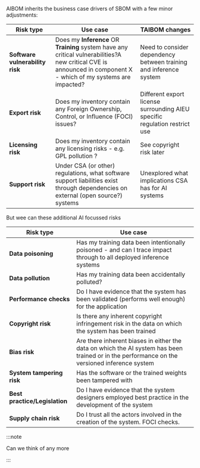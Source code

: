 

AIBOM inherits the business case drivers of SBOM with a few minor adjustments:



| **Risk type**                   | **Use case**                                                 | **TAIBOM changes**                                           |
| ------------------------------- | ------------------------------------------------------------ | ------------------------------------------------------------ |
| **Software vulnerability risk** | Does my **Inference** OR **Training** system have any critical vulnerabilities?A new critical CVE is announced in component X - which of my systems are impacted? | Need to consider dependency between training and inference system |
| **Export risk**                 | Does my inventory contain any Foreign Ownership, Control, or Influence (FOCI) issues? | Different export license surrounding AIEU specific regulation restrict use |
| **Licensing risk**              | Does my inventory contain any licensing risks - e.g. GPL pollution ? | See copyright risk later                                     |
| **Support risk**                | Under CSA (or other) regulations, what software support liabilities exist through dependencies on external (open source?) systems | Unexplored what implications CSA has for AI systems          |





But wee can these additional AI focussed risks



| **Risk type**          | **Use case**                                                 |
| ---------------------- | ------------------------------------------------------------ |
| **Data poisoning**     | Has my training data been intentionally poisoned - and can I trace impact through to all deployed inference systems |
| **Data pollution**     | Has my training data been accidentally polluted?             |
| **Performance checks** | Do I have evidence that the system has been validated (performs well enough) for the application |
| **Copyright risk**     | Is there any inherent copyright infringement risk in the data on which the system has been trained |
| **Bias risk**                 | Are there inherent biases in either the data on which the AI system has been trained or in the performance on the versioned inference system |
| **System tampering risk**     | Has the software or the trained weights been tampered with   |
| **Best practice/Legislation** | Do I have evidence that the system designers employed best practice in the development of the system |
| **Supply chain risk**         | Do I trust all the actors involved in the creation of the system. FOCI checks. |

:::note

Can we think of any more 

:::
